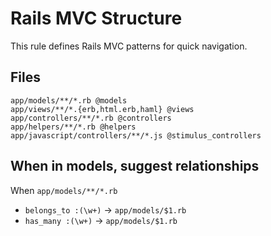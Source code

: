 # Rails MVC Structure

This rule defines Rails MVC patterns for quick navigation.

## Files

```
app/models/**/*.rb @models
app/views/**/*.{erb,html.erb,haml} @views
app/controllers/**/*.rb @controllers
app/helpers/**/*.rb @helpers
app/javascript/controllers/**/*.js @stimulus_controllers
```

## When in models, suggest relationships

When `app/models/**/*.rb`

- `belongs_to :(\w+)` → `app/models/$1.rb`
- `has_many :(\w+)` → `app/models/$1.rb` 